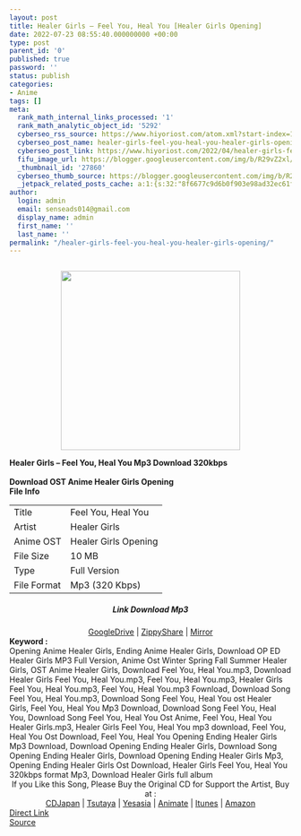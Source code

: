 ```yaml
---
layout: post
title: Healer Girls – Feel You, Heal You [Healer Girls Opening]
date: 2022-07-23 08:55:40.000000000 +00:00
type: post
parent_id: '0'
published: true
password: ''
status: publish
categories:
- Anime
tags: []
meta:
  rank_math_internal_links_processed: '1'
  rank_math_analytic_object_id: '5292'
  cyberseo_rss_source: https://www.hiyoriost.com/atom.xml?start-index=1
  cyberseo_post_name: healer-girls-feel-you-heal-you-healer-girls-opening
  cyberseo_post_link: https://www.hiyoriost.com/2022/04/healer-girls-feel-you-heal-you-healer.html
  fifu_image_url: https://blogger.googleusercontent.com/img/b/R29vZ2xl/AVvXsEgDGsIUMY-6I2T5PCYW2NShnWrXn-Y1eOIYM3UM2AbOaIJeuLbYN4Yk7dLjp8QO1zGSZrxcUUnNX6G3OehPkwzwpvGYPUxf5mefRzjuw75srQupLHCCYgjwXgjRpu-OXV_-mEHFgLbuNEpkITGjWRDcdDW1rgYYok_HOgsZ3iu3Nemc2A4L7Laz5dEU/s320/cover%20%2874%29.jpg
  _thumbnail_id: '27860'
  cyberseo_thumb_source: https://blogger.googleusercontent.com/img/b/R29vZ2xl/AVvXsEgDGsIUMY-6I2T5PCYW2NShnWrXn-Y1eOIYM3UM2AbOaIJeuLbYN4Yk7dLjp8QO1zGSZrxcUUnNX6G3OehPkwzwpvGYPUxf5mefRzjuw75srQupLHCCYgjwXgjRpu-OXV_-mEHFgLbuNEpkITGjWRDcdDW1rgYYok_HOgsZ3iu3Nemc2A4L7Laz5dEU/s320/cover%20%2874%29.jpg
  _jetpack_related_posts_cache: a:1:{s:32:"8f6677c9d6b0f903e98ad32ec61f8deb";a:2:{s:7:"expires";i:1658621004;s:7:"payload";a:3:{i:0;a:1:{s:2:"id";i:27857;}i:1;a:1:{s:2:"id";i:27925;}i:2;a:1:{s:2:"id";i:26006;}}}}
author:
  login: admin
  email: senseads014@gmail.com
  display_name: admin
  first_name: ''
  last_name: ''
permalink: "/healer-girls-feel-you-heal-you-healer-girls-opening/"
---
```

<div class="separator" style="clear: both;"><a href="https://blogger.googleusercontent.com/img/b/R29vZ2xl/AVvXsEgDGsIUMY-6I2T5PCYW2NShnWrXn-Y1eOIYM3UM2AbOaIJeuLbYN4Yk7dLjp8QO1zGSZrxcUUnNX6G3OehPkwzwpvGYPUxf5mefRzjuw75srQupLHCCYgjwXgjRpu-OXV_-mEHFgLbuNEpkITGjWRDcdDW1rgYYok_HOgsZ3iu3Nemc2A4L7Laz5dEU/s600/cover%20%2874%29.jpg" style="display: block; padding: 1em 0; text-align: center; "><img alt border="0" data-original-height="600" data-original-width="600" src="{{ site.baseurl }}/assets/2022/07/cover%20%2874%29.jpg" width="320" /></a></div>
<div class="judulpost">
<b>Healer Girls – Feel You, Heal You Mp3 Download 320kbps<br />
<br />
Download OST Anime Healer Girls Opening</b>
</div>
<div class="linkdownload"><b>File Info</b></div>
<div class="info2" id="Info">
<table>
<tbody>
<tr>
<td class="tablex">Title</td>
<td>Feel You, Heal You</td>
</tr>
<tr>
<td class="tablex">Artist</td>
<td>Healer Girls</td>
</tr>
<tr>
<td class="tablex">Anime OST</td>
<td>Healer Girls Opening</td>
</tr>
<tr>
<td class="tablex">File Size</td>
<td>10 MB</td>
</tr>
<tr>
<td class="tablex">Type</td>
<td>Full Version</td>
</tr>
<tr>
<td class="tablex">File Format</td>
<td>Mp3 (320 Kbps)</td>
</tr>
</tbody>
</table>
</div>
<div style="text-align: center;">
<div class="smokeddl">
<div class="linkdownload">
<h5>Link Download Mp3</h5>
</div>
<div class="smokeurl">
<a href="https://drive.google.com/file/d/16ETz3tIDOad8PnHP_GFR3zbB_rLUdVND/view?usp=drivesdk" rel="nofollow noopener" target="_blank">GoogleDrive</a> | <a href="https://www55.zippyshare.com/v/DX7n5LvX/file.html" rel="nofollow noopener" target="_blank">ZippyShare</a> | <a href="https://mir.cr/1Q5XY3TQ" rel="nofollow noopener" target="_blank">Mirror</a> </div>
</div>
</div>
<div class="keywordz"><b>Keyword : </b>
<div class="tagser">Opening Anime Healer Girls, Ending Anime Healer Girls, Download OP ED Healer Girls MP3 Full Version, Anime Ost Winter Spring Fall Summer Healer Girls, OST Anime Healer Girls, Download Feel You, Heal You.mp3, Download Healer Girls Feel You, Heal You.mp3, Feel You, Heal You.mp3, Healer Girls Feel You, Heal You.mp3, Feel You, Heal You.mp3 Fownload, Download Song Feel You, Heal You.mp3, Download Song Feel You, Heal You ost Healer Girls, Feel You, Heal You Mp3 Download, Download Song Feel You, Heal You, Download Song Feel You, Heal You Ost Anime, Feel You, Heal You Healer Girls.mp3, Healer Girls Feel You, Heal You mp3 download, Feel You, Heal You Ost Download, Feel You, Heal You Opening Ending Healer Girls Mp3 Download, Download Opening Ending Healer Girls, Download Song Opening Ending Healer Girls, Download Opening Ending Healer Girls Mp3, Opening Ending Healer Girls Ost Download, Healer Girls Feel You, Heal You 320kbps format Mp3, Download Healer Girls full album</div>
</div>
<div class="buycd" align="center">If you Like this Song, Please Buy the Original CD for Support the Artist, Buy at : <br /><a href="https://www.cdjapan.co.jp/" target="_blank" rel="noopener">CDJapan</a> | <a href="https://shop.tsutaya.co.jp/" target="_blank" rel="noopener">Tsutaya</a> | <a href="https://www.yesasia.com/" target="_blank" rel="noopener">Yesasia</a> | <a href="https://www.animate-onlineshop.jp/" target="_blank" rel="noopener">Animate</a> | <a href="https://www.apple.com/jp/itunes" target="_blank" rel="noopener">Itunes</a> | <a href="https://amazon.co.jp/" target="_blank" rel="noopener">Amazon</a>
</div>
<link rel="stylesheet" href="https://cdnjs.cloudflare.com/ajax/libs/font-awesome/4.7.0/css/font-awesome.min.css" />
<div class="divbtn"> <a href="https://handymansurrender.com/fihup8buzv?key=94550f7ce39444073321dde3b8782f97" class="btn"><i class="fa fa-download"></i> Direct Link</a> <br /><a href="https://www.hiyoriost.com/2022/04/healer-girls-feel-you-heal-you-healer.html">Source</a> </div>
